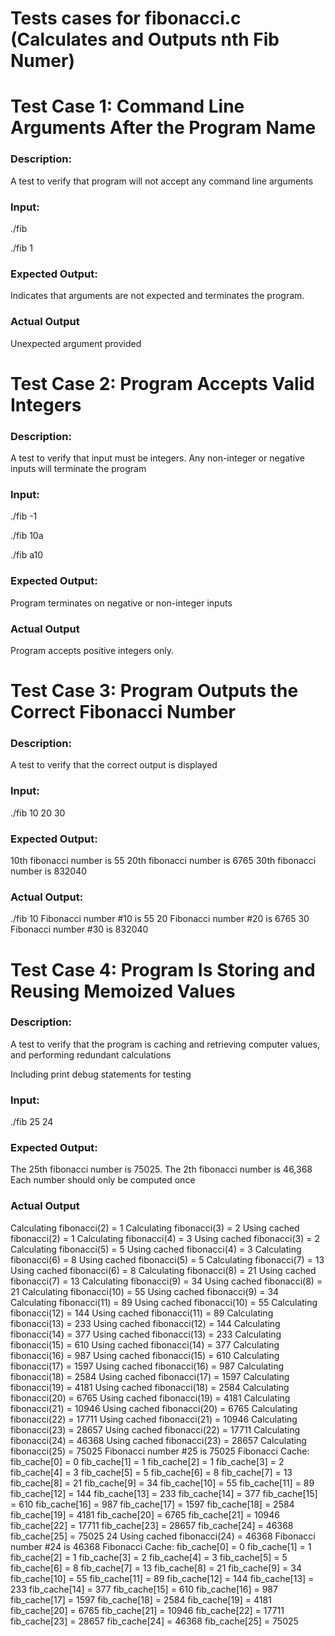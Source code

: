 # Tests cases for fibonacci.c (Calculates and Outputs nth Fib Numer)

# Test Case 1: Command Line Arguments After the Program Name

### Description: 
A test to verify that program will not accept any command line arguments

### Input: 
./fib

./fib 1

### Expected Output: 
Indicates that arguments are not expected and terminates the program. 

### Actual Output
Unexpected argument provided


# Test Case 2: Program Accepts Valid Integers

### Description: 
A test to verify that input must be integers. Any non-integer or negative inputs will terminate the program

### Input: 
./fib
-1

./fib 
10a

./fib 
a10

### Expected Output: 
Program terminates on negative or non-integer inputs 

### Actual Output
Program accepts positive integers only.


# Test Case 3: Program Outputs the Correct Fibonacci Number

### Description: 
A test to verify that the correct output is displayed

### Input: 
./fib 
10
20
30


### Expected Output: 
10th fibonacci number is 55
20th fibonacci number is 6765
30th fibonacci number is 832040

### Actual Output: 
./fib
10
Fibonacci number #10 is 55
20
Fibonacci number #20 is 6765
30
Fibonacci number #30 is 832040


# Test Case 4: Program Is Storing and Reusing Memoized Values

### Description: 
A test to verify that the program is caching and retrieving 
computer values, and performing redundant calculations

Including print debug statements for testing

### Input: 
./fib
25
24

### Expected Output: 
The 25th fibonacci number is 75025. 
The 2th fibonacci number is 46,368
Each number should only be computed once

### Actual Output 
Calculating fibonacci(2) = 1
Calculating fibonacci(3) = 2
Using cached fibonacci(2) = 1
Calculating fibonacci(4) = 3
Using cached fibonacci(3) = 2
Calculating fibonacci(5) = 5
Using cached fibonacci(4) = 3
Calculating fibonacci(6) = 8
Using cached fibonacci(5) = 5
Calculating fibonacci(7) = 13
Using cached fibonacci(6) = 8
Calculating fibonacci(8) = 21
Using cached fibonacci(7) = 13
Calculating fibonacci(9) = 34
Using cached fibonacci(8) = 21
Calculating fibonacci(10) = 55
Using cached fibonacci(9) = 34
Calculating fibonacci(11) = 89
Using cached fibonacci(10) = 55
Calculating fibonacci(12) = 144
Using cached fibonacci(11) = 89
Calculating fibonacci(13) = 233
Using cached fibonacci(12) = 144
Calculating fibonacci(14) = 377
Using cached fibonacci(13) = 233
Calculating fibonacci(15) = 610
Using cached fibonacci(14) = 377
Calculating fibonacci(16) = 987
Using cached fibonacci(15) = 610
Calculating fibonacci(17) = 1597
Using cached fibonacci(16) = 987
Calculating fibonacci(18) = 2584
Using cached fibonacci(17) = 1597
Calculating fibonacci(19) = 4181
Using cached fibonacci(18) = 2584
Calculating fibonacci(20) = 6765
Using cached fibonacci(19) = 4181
Calculating fibonacci(21) = 10946
Using cached fibonacci(20) = 6765
Calculating fibonacci(22) = 17711
Using cached fibonacci(21) = 10946
Calculating fibonacci(23) = 28657
Using cached fibonacci(22) = 17711
Calculating fibonacci(24) = 46368
Using cached fibonacci(23) = 28657
Calculating fibonacci(25) = 75025
Fibonacci number #25 is 75025
Fibonacci Cache:
fib_cache[0] = 0
fib_cache[1] = 1
fib_cache[2] = 1
fib_cache[3] = 2
fib_cache[4] = 3
fib_cache[5] = 5
fib_cache[6] = 8
fib_cache[7] = 13
fib_cache[8] = 21
fib_cache[9] = 34
fib_cache[10] = 55
fib_cache[11] = 89
fib_cache[12] = 144
fib_cache[13] = 233
fib_cache[14] = 377
fib_cache[15] = 610
fib_cache[16] = 987
fib_cache[17] = 1597
fib_cache[18] = 2584
fib_cache[19] = 4181
fib_cache[20] = 6765
fib_cache[21] = 10946
fib_cache[22] = 17711
fib_cache[23] = 28657
fib_cache[24] = 46368
fib_cache[25] = 75025
24
Using cached fibonacci(24) = 46368
Fibonacci number #24 is 46368
Fibonacci Cache:
fib_cache[0] = 0
fib_cache[1] = 1
fib_cache[2] = 1
fib_cache[3] = 2
fib_cache[4] = 3
fib_cache[5] = 5
fib_cache[6] = 8
fib_cache[7] = 13
fib_cache[8] = 21
fib_cache[9] = 34
fib_cache[10] = 55
fib_cache[11] = 89
fib_cache[12] = 144
fib_cache[13] = 233
fib_cache[14] = 377
fib_cache[15] = 610
fib_cache[16] = 987
fib_cache[17] = 1597
fib_cache[18] = 2584
fib_cache[19] = 4181
fib_cache[20] = 6765
fib_cache[21] = 10946
fib_cache[22] = 17711
fib_cache[23] = 28657
fib_cache[24] = 46368
fib_cache[25] = 75025

